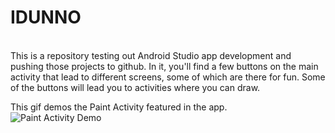 <H1>IDUNNO</H1> <br>
This is a repository testing out Android Studio app development and pushing those projects to github. 
In it, you'll find a few buttons on the main activity that lead to different screens, some of which are there for fun.
Some of the buttons will lead you to activities where you can draw.

This gif demos the Paint Activity featured in the app.<br>
<img src="https://i.imgur.com/cW3YORA.gif" alt="Paint Activity Demo">
